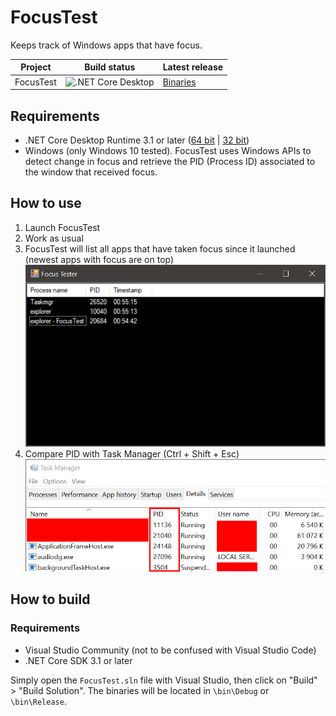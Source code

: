 # FocusTest
Keeps track of Windows apps that have focus.

| Project   | Build status            | Latest release |
| --------- | ----------------------- | -------------- |
| FocusTest | ![.NET Core Desktop][1] | [Binaries][2]  |

## Requirements
- .NET Core Desktop Runtime 3.1 or later ([64 bit][5] | [32 bit][6])
- Windows (only Windows 10 tested). FocusTest uses Windows APIs to detect change in focus and retrieve the PID (Process ID) associated to the window that received focus.

## How to use
1. Launch FocusTest
2. Work as usual
3. FocusTest will list all apps that have taken focus since it launched (newest apps with focus are on top)  
![Screenshot of FocusTest][3]
4. Compare PID with Task Manager (Ctrl + Shift + Esc)  
![Screenshot of Task Manager][4]

## How to build
### Requirements
- Visual Studio Community (not to be confused with Visual Studio Code)
- .NET Core SDK 3.1 or later

Simply open the `FocusTest.sln` file with Visual Studio, then click on "Build" > "Build Solution". The binaries will be located in `\bin\Debug` or `\bin\Release`.


  [1]: https://github.com/Nolonar/FocusTest/workflows/.NET%20Core%20Desktop/badge.svg
  [2]: https://github.com/Nolonar/FocusTest/releases/latest/download/Binaries.zip
  [3]: 2020-08-02_005555.png
  [4]: 2020-08-02_005626.png
  [5]: https://dotnet.microsoft.com/download/dotnet-core/thank-you/runtime-desktop-3.1.6-windows-x64-installer
  [6]: https://dotnet.microsoft.com/download/dotnet-core/thank-you/runtime-desktop-3.1.6-windows-x86-installer
